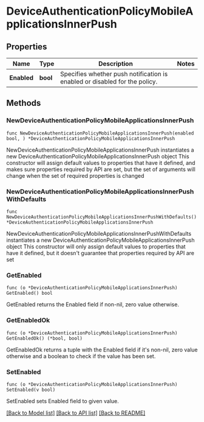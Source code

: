 # DeviceAuthenticationPolicyMobileApplicationsInnerPush

## Properties

Name | Type | Description | Notes
------------ | ------------- | ------------- | -------------
**Enabled** | **bool** | Specifies whether push notification is enabled or disabled for the policy. | 

## Methods

### NewDeviceAuthenticationPolicyMobileApplicationsInnerPush

`func NewDeviceAuthenticationPolicyMobileApplicationsInnerPush(enabled bool, ) *DeviceAuthenticationPolicyMobileApplicationsInnerPush`

NewDeviceAuthenticationPolicyMobileApplicationsInnerPush instantiates a new DeviceAuthenticationPolicyMobileApplicationsInnerPush object
This constructor will assign default values to properties that have it defined,
and makes sure properties required by API are set, but the set of arguments
will change when the set of required properties is changed

### NewDeviceAuthenticationPolicyMobileApplicationsInnerPushWithDefaults

`func NewDeviceAuthenticationPolicyMobileApplicationsInnerPushWithDefaults() *DeviceAuthenticationPolicyMobileApplicationsInnerPush`

NewDeviceAuthenticationPolicyMobileApplicationsInnerPushWithDefaults instantiates a new DeviceAuthenticationPolicyMobileApplicationsInnerPush object
This constructor will only assign default values to properties that have it defined,
but it doesn't guarantee that properties required by API are set

### GetEnabled

`func (o *DeviceAuthenticationPolicyMobileApplicationsInnerPush) GetEnabled() bool`

GetEnabled returns the Enabled field if non-nil, zero value otherwise.

### GetEnabledOk

`func (o *DeviceAuthenticationPolicyMobileApplicationsInnerPush) GetEnabledOk() (*bool, bool)`

GetEnabledOk returns a tuple with the Enabled field if it's non-nil, zero value otherwise
and a boolean to check if the value has been set.

### SetEnabled

`func (o *DeviceAuthenticationPolicyMobileApplicationsInnerPush) SetEnabled(v bool)`

SetEnabled sets Enabled field to given value.



[[Back to Model list]](../README.md#documentation-for-models) [[Back to API list]](../README.md#documentation-for-api-endpoints) [[Back to README]](../README.md)


